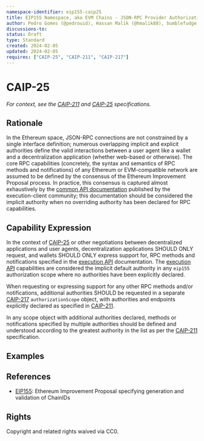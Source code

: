 ```yaml
---
namespace-identifier: eip155-caip25
title: EIP155 Namespace, aka EVM Chains - JSON-RPC Provider Authorization
author: Pedro Gomes (@pedrouid), Hassan Malik (@hmalik88), bumblefudge (@bumblefudge)
discussions-to: 
status: Draft
type: Standard
created: 2024-02-05
updated: 2024-02-05
requires: ["CAIP-25", "CAIP-211", "CAIP-217"]
---
```


# CAIP-25

_For context, see the [CAIP-211] and [CAIP-25] specifications._

## Rationale

In the Ethereum space, JSON-RPC connections are not constrained by a single interface definition; numerous overlapping implicit and explicit authorities define the valid interactions between a user agent like a wallet and a decentralization application (whether web-based or otherwise).
The core RPC capabilities (concretely, the syntax and semantics of RPC methods and notifications) of any Ethereum or EVM-compatible network are assumed to be defined by the consensus of the Ethereum Improvement Proposal process.
In practice, this consensus is captured almost exhaustively by the [common API documentation][execution API] published by the execution-client community;
this documentation should be considered the implicit authority when no overriding authority has been declared for RPC capabilities.

## Capability Expression

In the context of [CAIP-25][] or other negotiations between decentralized applications and user agents, decentralization applications SHOULD ONLY request, and wallets SHOULD ONLY express support for, RPC methods and notifications specified in the [execution API] documentation.
The [execution API] capabilities are considered the implicit default authority in any `eip155` authorization scope where no authorities have been explicitly declared.

When requesting or expressing support for any other RPC methods and/or notifications, additional authorities SHOULD be requested in a separate [CAIP-217] `authorizationScope` object, with authorities and endpoints explicitly declared as specified in [CAIP-211].

In any scope object with additional authorities declared, methods or notifications specified by multiple authorities should be defined and understood according to the greatest authority in the list as per the [CAIP-211] specification.

## Examples

## References

- [EIP155][]: Ethereum Improvement Proposal specifying generation and validation of ChainIDs

[execution API]: https://github.com/ethereum/execution-apis?tab=readme-ov-file#execution-api-specification
[CAIP-2]: https://github.com/ChainAgnostic/CAIPs/blob/master/CAIPs/caip-2.md
[CAIP-10]: https://github.com/ChainAgnostic/CAIPs/blob/master/CAIPs/caip-10.md
[CAIP-19]: https://github.com/ChainAgnostic/CAIPs/blob/master/CAIPs/caip-19.md
[CAIP-25]: https://github.com/ChainAgnostic/CAIPs/blob/master/CAIPs/caip-25.md
[CAIP-211]: https://github.com/ChainAgnostic/CAIPs/blob/master/CAIPs/caip-211.md
[CAIP-217]: https://github.com/ChainAgnostic/CAIPs/blob/master/CAIPs/caip-217.md
[EIP]: https://eips.ethereum.org/EIPS/eip-1
[EIP155]: https://eips.ethereum.org/EIPS/eip-155

## Rights

Copyright and related rights waived via CC0.
